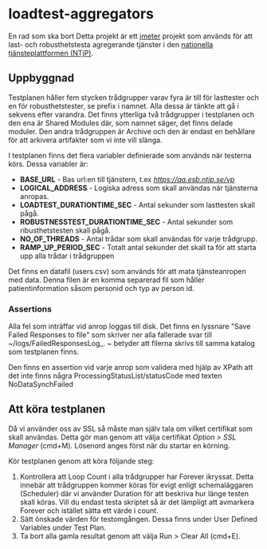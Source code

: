loadtest-aggregators
====================
En rad som ska bort
Detta projekt är ett [jmeter](http://jmeter.apache.org/) projekt som används för att last- och robusthetstesta agregerande tjänster i den [nationella tjänsteplattformen (NTjP)](https://skl-tp.atlassian.net/wiki/display/NTJP/NTjP+Home).


## Uppbyggnad ##
Testplanen håller fem stycken trådgrupper varav fyra är till för lasttester och en för robusthetstester, se prefix i namnet. Alla dessa är tänkte att gå i sekvens efter varandra. Det finns ytterliga två trådgrupper i testplanen och den ena är Shared Modules där, som namnet säger, det finns delade moduler. Den andra trådgruppen är Archive och den är endast en behållare för att arkivera artifakter som vi inte vill slänga.

I testplanen finns det flera variabler definierade som används när testerna körs. Dessa variabler är:
 * **BASE_URL** - Bas url:en till tjänstern, t.ex _https://qa.esb.ntjp.se/vp_
 * **LOGICAL_ADDRESS** - Logiska adress som skall användas när tjänsterna anropas.
 * **LOADTEST_DURATIONTIME_SEC** - Antal sekunder som lasttesten skall pågå.
 * **ROBUSTNESSTEST_DURATIONTIME_SEC** - Antal sekunder som ribusthetstesten skall pågå.
 * **NO_OF_THREADS** - Antal trådar som skall användas för varje trådgrupp.
 * **RAMP_UP_PERIOD_SEC** - Totalt antal sekunder det skall ta för att starta upp alla trådar i trådgruppen


Det finns en datafil (users.csv) som används för att mata tjänsteanropen med data. Denna filen är en komma separerad fil som håller patientinformation såsom personid och typ av person id.

### Assertions ###
Alla fel som inträffar vid anrop loggas till disk. Det finns en lyssnare "Save Failed Responses to file" som skriver ner alla fallerade svar till ~/logs/FailedResponsesLog_. ~ betyder att filerna skrivs till samma katalog som testplanen finns.

Den finns en assertion vid varje anrop som validera med hjälp av XPath att det inte finns några ProcessingStatusList/statusCode med texten NoDataSynchFailed
 
## Att köra testplanen ##

Då vi använder oss av SSL så måste man själv tala om vilket certifikat som skall användas. Detta gör man genom att välja certifikat _Option > SSL Manager_ (cmd+M). Lösenord anges först när du startar en körning.

Kör testplanen genom att köra följande steg:
 1. Kontrollera att Loop Count i alla trådgrupper har Forever ikryssat. Detta innebär att trådgruppen kommer köras för evigt enligt schemaläggaren (Scheduler) där vi använder Duration för att beskriva hur länge testen skall köras. Vill du endast testa skriptet så är det lämpligt att avmarkera Forever och istället sätta ett värde i count.
 1. Sätt önskade värden för testomgången. Dessa finns under User Defined Variables under Test Plan.
 1. Ta bort alla gamla resultat genom att välja Run > Clear All (cmd+E).



